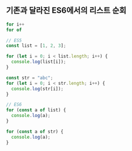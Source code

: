 ## 기존과 달라진 ES6에서의 리스트 순회

```javascript
for i++
for of
```

```javascript
// ES5
const list = [1, 2, 3];

for (let i = 0; i < list.length; i++) {
  console.log(list[i]);
}

const str = "abc";
for (let i = 0; i < str.length; i++) {
  console.log(str[i]);
}

// ES6
for (const a of list) {
  console.log(a);
}

for (const a of str) {
  console.log(a);
}
```

